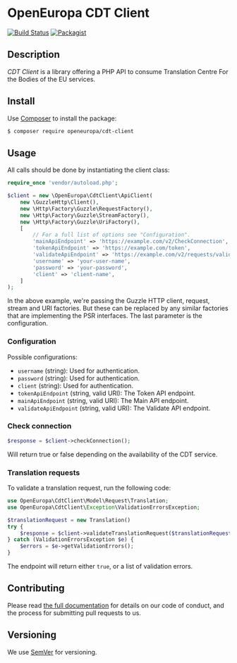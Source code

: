 # OpenEuropa CDT Client
[![Build Status](https://drone.fpfis.eu/api/badges/openeuropa/cdt-client/status.svg)](https://drone.fpfis.eu/openeuropa/cdt-client)
[![Packagist](https://img.shields.io/packagist/v/openeuropa/cdt-client.svg)](https://packagist.org/packages/openeuropa/cdt-client)

## Description

_CDT Client_ is a library offering a PHP API to consume Translation Centre For the Bodies of the EU services.

## Install

Use [Composer](https://getcomposer.org/) to install the package:

```bash
$ composer require openeuropa/cdt-client
```

## Usage

All calls should be done by instantiating the client class:

```php
require_once 'vendor/autoload.php';

$client = new \OpenEuropa\CdtClient\ApiClient(
    new \GuzzleHttp\Client(),
    new \Http\Factory\Guzzle\RequestFactory(),
    new \Http\Factory\Guzzle\StreamFactory(),
    new \Http\Factory\Guzzle\UriFactory(),
    [
        // For a full list of options see "Configuration".
        'mainApiEndpoint' => 'https://example.com/v2/CheckConnection',
        'tokenApiEndpoint' => 'https://example.com/token',
        'validateApiEndpoint' => 'https://example.com/v2/requests/validate',
        'username' => 'your-user-name',
        'password' => 'your-password',
        'client' => 'client-name',
    ]
);
```

In the above example, we're passing the Guzzle HTTP client, request, stream and URI factories. But these can be replaced by any similar factories that are implementing the PSR interfaces. The last parameter is the configuration.

### Configuration

Possible configurations:

- `username` (string): Used for authentication.
- `password` (string): Used for authentication.
- `client` (string): Used for authentication.
- `tokenApiEndpoint` (string, valid URI): The Token API endpoint.
- `mainApiEndpoint` (string, valid URI): The Main API endpoint.
- `validateApiEndpoint` (string, valid URI): The Validate API endpoint.

### Check connection

```php
$response = $client->checkConnection();
```

Will return true or false depending on the availability of the CDT service.

### Translation requests

To validate a translation request, run the following code:
```php
use OpenEuropa\CdtClient\Model\Request\Translation;
use OpenEuropa\CdtClient\Exception\ValidationErrorsException;

$translationRequest = new Translation()
try {
    $response = $client->validateTranslationRequest($translationRequest);
} catch (ValidationErrorsException $e) {
    $errors = $e->getValidationErrors();
}
```

The endpoint will return either `true`, or a list of validation errors.

## Contributing

Please read [the full documentation](https://github.com/openeuropa/openeuropa) for details on our code of conduct,
and the process for submitting pull requests to us.

## Versioning

We use [SemVer](http://semver.org/) for versioning. 